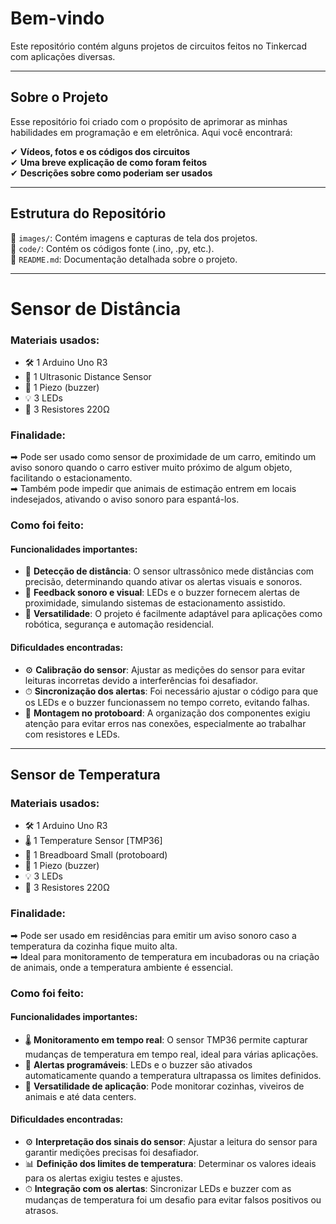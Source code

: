 # Bem-vindo

Este repositório contém alguns projetos de circuitos feitos no Tinkercad com aplicações diversas.

---

## Sobre o Projeto

Esse repositório foi criado com o propósito de aprimorar as minhas habilidades em programação e em eletrônica. Aqui você encontrará:

✔ **Vídeos, fotos e os códigos dos circuitos**  
✔ **Uma breve explicação de como foram feitos**  
✔ **Descrições sobre como poderiam ser usados**

---

## Estrutura do Repositório

📁 `images/`: Contém imagens e capturas de tela dos projetos.  
📁 `code/`: Contém os códigos fonte (.ino, .py, etc.).  
📄 `README.md`: Documentação detalhada sobre o projeto.

---

# __Sensor de Distância__

### Materiais usados:
- 🛠 1 Arduino Uno R3  
- 📏 1 Ultrasonic Distance Sensor  
- 🔔 1 Piezo (buzzer)  
- 💡 3 LEDs  
- 🔌 3 Resistores 220Ω  

### Finalidade:
➡ Pode ser usado como sensor de proximidade de um carro, emitindo um aviso sonoro quando o carro estiver muito próximo de algum objeto, facilitando o estacionamento.  
➡ Também pode impedir que animais de estimação entrem em locais indesejados, ativando o aviso sonoro para espantá-los.

### Como foi feito:
#### Funcionalidades importantes:
- 📏 **Detecção de distância**: O sensor ultrassônico mede distâncias com precisão, determinando quando ativar os alertas visuais e sonoros.  
- 🔔 **Feedback sonoro e visual**: LEDs e o buzzer fornecem alertas de proximidade, simulando sistemas de estacionamento assistido.  
- 🔄 **Versatilidade**: O projeto é facilmente adaptável para aplicações como robótica, segurança e automação residencial.

#### Dificuldades encontradas:
- ⚙ **Calibração do sensor**: Ajustar as medições do sensor para evitar leituras incorretas devido a interferências foi desafiador.  
- ⏱ **Sincronização dos alertas**: Foi necessário ajustar o código para que os LEDs e o buzzer funcionassem no tempo correto, evitando falhas.  
- 🧩 **Montagem no protoboard**: A organização dos componentes exigiu atenção para evitar erros nas conexões, especialmente ao trabalhar com resistores e LEDs.

---

## __Sensor de Temperatura__

### Materiais usados:
- 🛠 1 Arduino Uno R3  
- 🌡 1 Temperature Sensor [TMP36]  
- 🔌 1 Breadboard Small (protoboard)  
- 🔔 1 Piezo (buzzer)  
- 💡 3 LEDs  
- 🔌 3 Resistores 220Ω  

### Finalidade:
➡ Pode ser usado em residências para emitir um aviso sonoro caso a temperatura da cozinha fique muito alta.  
➡ Ideal para monitoramento de temperatura em incubadoras ou na criação de animais, onde a temperatura ambiente é essencial.

### Como foi feito:
#### Funcionalidades importantes:
- 🌡 **Monitoramento em tempo real**: O sensor TMP36 permite capturar mudanças de temperatura em tempo real, ideal para várias aplicações.  
- 🔔 **Alertas programáveis**: LEDs e o buzzer são ativados automaticamente quando a temperatura ultrapassa os limites definidos.  
- 🔄 **Versatilidade de aplicação**: Pode monitorar cozinhas, viveiros de animais e até data centers.

#### Dificuldades encontradas:
- ⚙ **Interpretação dos sinais do sensor**: Ajustar a leitura do sensor para garantir medições precisas foi desafiador.  
- 📊 **Definição dos limites de temperatura**: Determinar os valores ideais para os alertas exigiu testes e ajustes.  
- ⏱ **Integração com os alertas**: Sincronizar LEDs e buzzer com as mudanças de temperatura foi um desafio para evitar falsos positivos ou atrasos.
